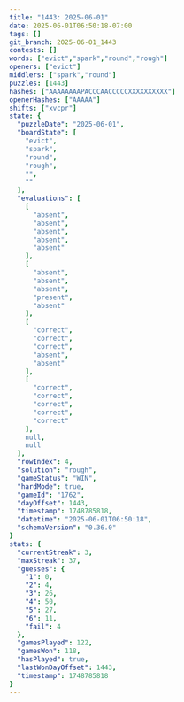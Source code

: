 ```yaml
---
title: "1443: 2025-06-01"
date: 2025-06-01T06:50:18-07:00
tags: []
git_branch: 2025-06-01_1443
contests: []
words: ["evict","spark","round","rough"]
openers: ["evict"]
middlers: ["spark","round"]
puzzles: [1443]
hashes: ["AAAAAAAAPACCCAACCCCCXXXXXXXXXX"]
openerHashes: ["AAAAA"]
shifts: ["xvcpr"]
state: {
  "puzzleDate": "2025-06-01",
  "boardState": [
    "evict",
    "spark",
    "round",
    "rough",
    "",
    ""
  ],
  "evaluations": [
    [
      "absent",
      "absent",
      "absent",
      "absent",
      "absent"
    ],
    [
      "absent",
      "absent",
      "absent",
      "present",
      "absent"
    ],
    [
      "correct",
      "correct",
      "correct",
      "absent",
      "absent"
    ],
    [
      "correct",
      "correct",
      "correct",
      "correct",
      "correct"
    ],
    null,
    null
  ],
  "rowIndex": 4,
  "solution": "rough",
  "gameStatus": "WIN",
  "hardMode": true,
  "gameId": "1762",
  "dayOffset": 1443,
  "timestamp": 1748785818,
  "datetime": "2025-06-01T06:50:18",
  "schemaVersion": "0.36.0"
}
stats: {
  "currentStreak": 3,
  "maxStreak": 37,
  "guesses": {
    "1": 0,
    "2": 4,
    "3": 26,
    "4": 50,
    "5": 27,
    "6": 11,
    "fail": 4
  },
  "gamesPlayed": 122,
  "gamesWon": 118,
  "hasPlayed": true,
  "lastWonDayOffset": 1443,
  "timestamp": 1748785818
}
---
```

<!-- more -->
